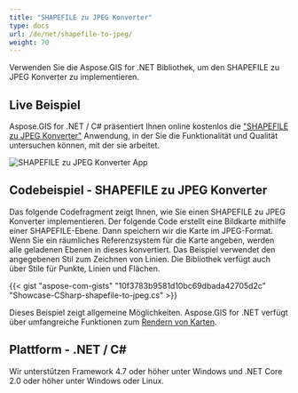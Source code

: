 ```yaml
---
title: "SHAPEFILE zu JPEG Konverter"
type: docs
url: /de/net/shapefile-to-jpeg/
weight: 70
---
```


Verwenden Sie die Aspose.GIS for .NET Bibliothek, um den SHAPEFILE zu JPEG Konverter zu implementieren.

## **Live Beispiel**

Aspose.GIS for .NET / C# präsentiert Ihnen online kostenlos die ["SHAPEFILE zu JPEG Konverter"](https://products.aspose.app/gis/viewer/shapefile-to-jpeg) Anwendung, in der Sie die Funktionalität und Qualität untersuchen können, mit der sie arbeitet.

![SHAPEFILE zu JPEG Konverter App](viewer.png)

## **Codebeispiel - SHAPEFILE zu JPEG Konverter**

Das folgende Codefragment zeigt Ihnen, wie Sie einen SHAPEFILE zu JPEG Konverter implementieren. Der folgende Code erstellt eine Bildkarte mithilfe einer SHAPEFILE-Ebene. Dann speichern wir die Karte im JPEG-Format. Wenn Sie ein räumliches Referenzsystem für die Karte angeben, werden alle geladenen Ebenen in dieses konvertiert.
Das Beispiel verwendet den angegebenen Stil zum Zeichnen von Linien. Die Bibliothek verfügt auch über Stile für Punkte, Linien und Flächen.

{{< gist "aspose-com-gists" "10f3783b9581d10bc69dbada42705d2c" "Showcase-CSharp-shapefile-to-jpeg.cs" >}}

Dieses Beispiel zeigt allgemeine Möglichkeiten. Aspose.GIS for .NET verfügt über umfangreiche Funktionen zum [Rendern von Karten](https://docs.aspose.com/gis/net/map-rendering/).

## **Plattform - .NET / C#**

Wir unterstützen Framework 4.7 oder höher unter Windows und .NET Core 2.0 oder höher unter Windows oder Linux.
